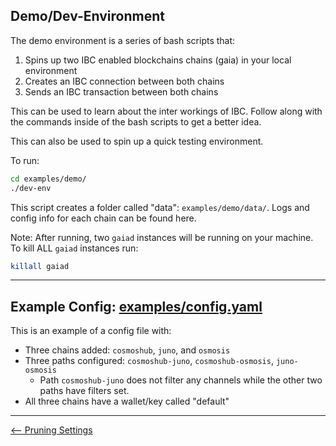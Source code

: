 ## Demo/Dev-Environment

The demo environment is a series of bash scripts that:

1.  Spins up two IBC enabled blockchains chains (gaia) in your local environment
2.  Creates an IBC connection between both chains
3.  Sends an IBC transaction between both chains

This can be used to learn about the inter workings of IBC. Follow along with the
commands inside of the bash scripts to get a better idea.

This can also be used to spin up a quick testing environment.

To run:

```bash
cd examples/demo/
./dev-env
```

This script creates a folder called "data": `examples/demo/data/`. Logs and
config info for each chain can be found here.

Note: After running, two `gaiad` instances will be running on your machine. To
kill ALL `gaiad` instances run:

```bash
killall gaiad
```

***

## Example Config: [examples/config.yaml](./config_EXAMPLE.yaml)

This is an example of a config file with:

*   Three chains added: `cosmoshub`, `juno`, and `osmosis`
*   Three paths configured: `cosmoshub-juno`, `cosmoshub-osmosis`, `juno-osmosis`
    *   Path `cosmoshub-juno` does not filter any channels while the other two paths
        have filters set.
*   All three chains have a wallet/key called "default"

***

[<-- Pruning Settings](../node_pruning.md)
